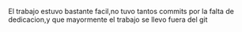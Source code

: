 El trabajo estuvo bastante facil,no tuvo tantos commits por la falta de dedicacion,y que mayormente el trabajo se llevo fuera del git